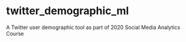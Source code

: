 # twitter_demographic_ml
A Twitter user demographic tool as part of 2020 Social Media Analytics Course
